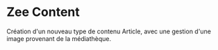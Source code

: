 # Zee Content

Création d'un nouveau type de contenu Article, avec une gestion d'une image provenant de la médiathèque.

